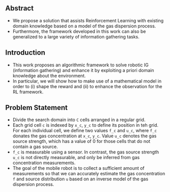 ## Abstract
* We propose a solution that assists Reinforcement Learning with existing domain knowledge based on a model of the gas dispersion process. 
* Furthermore, the framework developed in this work can also be generalized to a large variety of information gathering tasks.


## Introduction
* This work proposes an algorithmic framework to solve robotic IG (information gathering) and enhance it by exploiting a priori domain knowledge about the environment. 
* In particular, we will show how to make use of a mathematical model in order to (i) shape the reward and (ii) to enhance the observation for the RL framework.

## Problem Statement
* Divide the search domain into ``C`` cells arranged in a regular grid.
* Each grid cell ``c`` is indexed by ``x_c``, ``y_c`` to define its position in teh grid. For each individual cell, we define two values ``f_c`` and ``u_c``, where ``f_c`` donates the gas concentration at ``x_c``, ``y_c``. Value ``u_c`` denotes the gas source strength, which has a value of 0 for those cells that do not contain a gas source.
* ``f_c`` is measurable using a sensor. In contrast, the gas source strength ``u_c`` is not directly measurable, and only be inferred from gas concentration measurements. 
* The goal of the mobile robot is to collect a sufficient amount of measurements so that we can accurately estimate the gas concentration ``f`` and source distribution ``u`` based on an inverse model of the gas dispersion process. 
